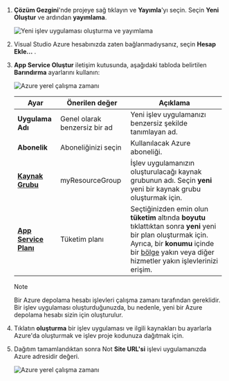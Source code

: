 1. **Çözüm Gezgini**'nde projeye sağ tıklayın ve **Yayımla**'yı seçin. Seçin **Yeni Oluştur** ve ardından **yayımlama**. 

    ![Yeni işlev uygulaması oluşturma ve yayımlama](./media/functions-vstools-publish/functions-vstools-publish-new-function-app.png)

2. Visual Studio Azure hesabınızda zaten bağlanmadıysanız, seçin **Hesap Ekle...** .  

3. **App Service Oluştur** iletişim kutusunda, aşağıdaki tabloda belirtilen **Barındırma** ayarlarını kullanın: 

    ![Azure yerel çalışma zamanı](./media/functions-vstools-publish/functions-vstools-publish.png)

    | Ayar      | Önerilen değer  | Açıklama                                |
    | ------------ |  ------- | -------------------------------------------------- |
    | **Uygulama Adı** | Genel olarak benzersiz bir ad | Yeni işlev uygulamanızı benzersiz şekilde tanımlayan ad. |
    | **Abonelik** | Aboneliğinizi seçin | Kullanılacak Azure aboneliği. |
    | **[Kaynak Grubu](../articles/azure-resource-manager/resource-group-overview.md)** | myResourceGroup |  İşlev uygulamanızın oluşturulacağı kaynak grubunun adı. Seçin **yeni** yeni bir kaynak grubu oluşturmak için.|
    | **[App Service Planı](../articles/azure-functions/functions-scale.md)** | Tüketim planı | Seçtiğinizden emin olun **tüketim** altında **boyutu** tıklattıktan sonra **yeni** yeni bir plan oluşturmak için. Ayrıca, bir **konumu** içinde bir [bölge](https://azure.microsoft.com/regions/) yakın veya diğer hizmetler yakın işlevlerinizi erişim.  |

    >[!NOTE]
    >Bir Azure depolama hesabı işlevleri çalışma zamanı tarafından gereklidir. Bir işlev uygulaması oluşturduğunuzda, bu nedenle, yeni bir Azure depolama hesabı sizin için oluşturulur.

4. Tıklatın **oluşturma** bir işlev uygulaması ve ilgili kaynakları bu ayarlarla Azure'da oluşturmak ve işlev proje kodunuza dağıtmak için. 

5. Dağıtım tamamlandıktan sonra Not **Site URL'si** işlevi uygulamanızda Azure adresidir değeri.

    ![Azure yerel çalışma zamanı](./media/functions-vstools-publish/functions-vstools-publish-profile.png)
